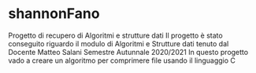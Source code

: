 # shannonFano
Progetto di recupero di Algoritmi e strutture dati
Il progetto è stato conseguito riguardo il modulo di Algoritmi e Strutture dati tenuto dal Docente Matteo Salani Semestre Autunnale 2020/2021
In questo progetto vado a creare un algoritmo per comprimere file usando il linguaggio C
